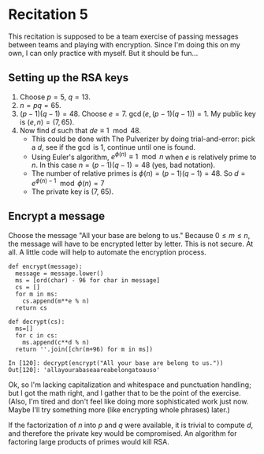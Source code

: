 # Recitation 5
This recitation is supposed to be a team exercise of passing messages between teams and playing with encryption. Since I'm doing this on my own, I can only practice with myself. But it should be fun...

## Setting up the RSA keys
  1. Choose $p = 5$, $q = 13$.
  2. $n = pq = 65$.
  3. $(p-1)(q-1) = 48$. Choose $e = 7$. $\gcd(e,(p-1)(q-1))=1$. My public key is $(e,n) = (7,65)$.
  4. Now find $d$ such that $de \equiv 1 \mod 48$.
      - This could be done with The Pulverizer by doing trial-and-error: pick a $d$, see if the $\gcd$ is $1$, continue until one is found.
      - Using Euler's algorithm, $e^{\phi(n)} \equiv 1 \mod n$ when $e$ is relatively prime to $n$. In this case $n = (p-1)(q-1) = 48$ (yes, bad notation).
      - The number of relative primes is $\phi(n) = (p-1)(q-1) = 48$. So $d = e^{\phi(n)-1} \mod \phi(n) = 7$
      - The private key is (7, 65).

## Encrypt a message
Choose the message "All your base are belong to us." Because $0 \leq m \leq n$, the message will have to be encrypted letter by letter. This is not secure. At all. A little code will help to automate the encryption process.

```
def encrypt(message):
  message = message.lower()
  ms = [ord(char) - 96 for char in message]
  cs = []
  for m in ms:
    cs.append(m**e % n)
  return cs
```

```
def decrypt(cs):
  ms=[]
  for c in cs:
    ms.append(c**d % n)
  return ''.join([chr(m+96) for m in ms])
```

```
In [120]: decrypt(encrypt("All your base are belong to us."))
Out[120]: 'allayourabaseaareabelongatoauso'
```

Ok, so I'm lacking capitalization and whitespace and punctuation handling; but I got the math right, and I gather that to be the point of the exercise. (Also, I'm tired and don't feel like doing more sophisticated work just now. Maybe I'll try something more (like encrypting whole phrases) later.)

If the factorization of $n$ into $p$ and $q$ were available, it is trivial to compute $d$, and therefore the private key would be compromised. An algorithm for factoring large products of primes would kill RSA.
